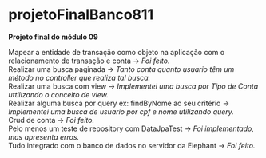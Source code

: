 # projetoFinalBanco811
<strong>Projeto final do módulo 09</strong>
<p>
 Mapear a entidade de transação como objeto na aplicação com o relacionamento de transação e conta -> <em>Foi feito.</em></br>
Realizar uma busca paginada -> <em>Tanto conta quanto usuario têm um método no controller que realiza tal busca.</em><br>
Realizar uma busca com view -> <em>Implementei uma busca por Tipo de Conta uttilizando o conceito de view.</em><br>
Realizar alguma busca por query ex: findByNome ao seu critério -> <em>Implementei uma busca de usuario por cpf e nome utilizando query.</em><br>
Crud de conta -> <em>Foi feito.</em><br>
Pelo menos um teste de repository com DataJpaTest -> <em>Foi implementado, mas apresenta erros.</em><br>
Tudo integrado com o banco de dados no servidor da Elephant -> <em>Foi feito.</em>
<p>
